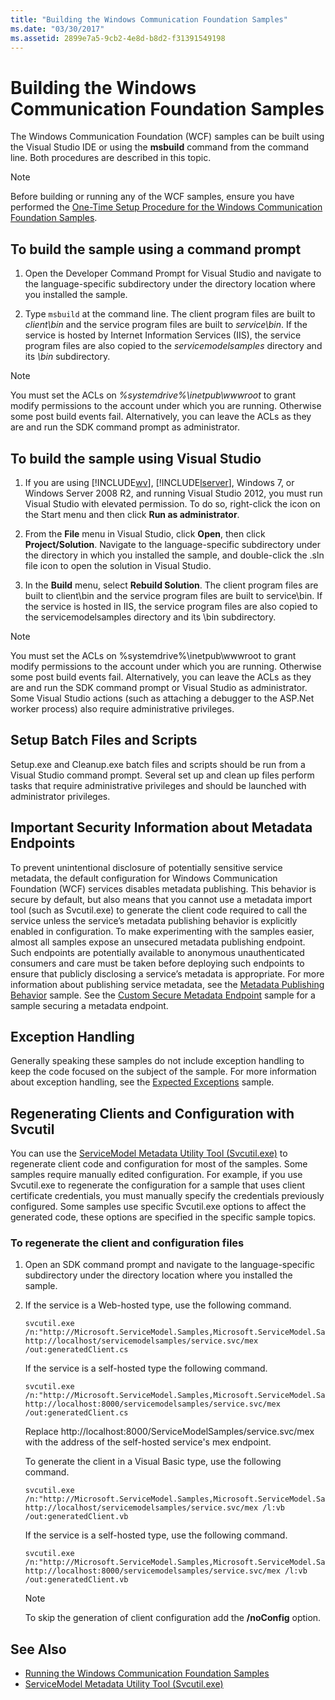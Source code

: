 ```yaml
---
title: "Building the Windows Communication Foundation Samples"
ms.date: "03/30/2017"
ms.assetid: 2899e7a5-9cb2-4e8d-b8d2-f31391549198
---
```

# Building the Windows Communication Foundation Samples

The Windows Communication Foundation (WCF) samples can be built using the Visual Studio IDE or using the **msbuild** command from the command line. Both procedures are described in this topic.

> [!NOTE]
> Before building or running any of the WCF samples, ensure you have performed the [One-Time Setup Procedure for the Windows Communication Foundation Samples](../../../../docs/framework/wcf/samples/one-time-setup-procedure-for-the-wcf-samples.md).

## To build the sample using a command prompt

1.  Open the Developer Command Prompt for Visual Studio and navigate to the language-specific subdirectory under the directory location where you installed the sample.

2.  Type `msbuild` at the command line. The client program files are built to *client\bin* and the service program files are built to *service\bin*. If the service is hosted by Internet Information Services (IIS), the service program files are also copied to the *servicemodelsamples* directory and its *\bin* subdirectory.

> [!NOTE]
> You must set the ACLs on *%systemdrive%\inetpub\wwwroot* to grant modify permissions to the account under which you are running. Otherwise some post build events fail. Alternatively, you can leave the ACLs as they are and run the SDK command prompt as administrator.

## To build the sample using Visual Studio

1.  If you are using [!INCLUDE[wv](../../../../includes/wv-md.md)], [!INCLUDE[lserver](../../../../includes/lserver-md.md)], Windows 7, or Windows Server 2008 R2, and running Visual Studio 2012, you must run Visual Studio with elevated permission. To do so, right-click the icon on the Start menu and then click **Run as administrator**.

2.  From the **File** menu in Visual Studio, click **Open**, then click **Project/Solution**. Navigate to the language-specific subdirectory under the directory in which you installed the sample, and double-click the .sln file icon to open the solution in Visual Studio.

3.  In the **Build** menu, select **Rebuild Solution**. The client program files are built to client\bin and the service program files are built to service\bin. If the service is hosted in IIS, the service program files are also copied to the servicemodelsamples directory and its \bin subdirectory.

> [!NOTE]
> You must set the ACLs on %systemdrive%\inetpub\wwwroot to grant modify permissions to the account under which you are running. Otherwise some post build events fail. Alternatively, you can leave the ACLs as they are and run the SDK command prompt or Visual Studio as administrator. Some Visual Studio actions (such as attaching a debugger to the ASP.Net worker process) also require administrative privileges.

## Setup Batch Files and Scripts
 Setup.exe and Cleanup.exe batch files and scripts should be run from a Visual Studio command prompt. Several set up and clean up files perform tasks that require administrative privileges and should be launched with administrator privileges.

## Important Security Information about Metadata Endpoints
 To prevent unintentional disclosure of potentially sensitive service metadata, the default configuration for Windows Communication Foundation (WCF) services disables metadata publishing. This behavior is secure by default, but also means that you cannot use a metadata import tool (such as Svcutil.exe) to generate the client code required to call the service unless the service’s metadata publishing behavior is explicitly enabled in configuration. To make experimenting with the samples easier, almost all samples expose an unsecured metadata publishing endpoint. Such endpoints are potentially available to anonymous unauthenticated consumers and care must be taken before deploying such endpoints to ensure that publicly disclosing a service’s metadata is appropriate. For more information about publishing service metadata, see the [Metadata Publishing Behavior](../../../../docs/framework/wcf/samples/metadata-publishing-behavior.md) sample. See the [Custom Secure Metadata Endpoint](../../../../docs/framework/wcf/samples/custom-secure-metadata-endpoint.md) sample for a sample securing a metadata endpoint.

## Exception Handling
 Generally speaking these samples do not include exception handling to keep the code focused on the subject of the sample. For more information about exception handling, see the [Expected Exceptions](../../../../docs/framework/wcf/samples/expected-exceptions.md) sample.

## Regenerating Clients and Configuration with Svcutil
 You can use the [ServiceModel Metadata Utility Tool (Svcutil.exe)](../../../../docs/framework/wcf/servicemodel-metadata-utility-tool-svcutil-exe.md) to regenerate client code and configuration for most of the samples. Some samples require manually edited configuration. For example, if you use Svcutil.exe to regenerate the configuration for a sample that uses client certificate credentials, you must manually specify the credentials previously configured. Some samples use specific Svcutil.exe options to affect the generated code, these options are specified in the specific sample topics.

### To regenerate the client and configuration files

1.  Open an SDK command prompt and navigate to the language-specific subdirectory under the directory location where you installed the sample.

2.  If the service is a Web-hosted type, use the following command.

    ```
    svcutil.exe /n:"http://Microsoft.ServiceModel.Samples,Microsoft.ServiceModel.Samples" http://localhost/servicemodelsamples/service.svc/mex /out:generatedClient.cs
    ```

     If the service is a self-hosted type the following command.

    ```
    svcutil.exe /n:"http://Microsoft.ServiceModel.Samples,Microsoft.ServiceModel.Samples" http://localhost:8000/servicemodelsamples/service.svc/mex /out:generatedClient.cs
    ```

     Replace http://localhost:8000/ServiceModelSamples/service.svc/mex with the address of the self-hosted service's mex endpoint.

     To generate the client in a Visual Basic type, use the following command.

    ```
    svcutil.exe /n:"http://Microsoft.ServiceModel.Samples,Microsoft.ServiceModel.Samples" http://localhost/servicemodelsamples/service.svc/mex /l:vb /out:generatedClient.vb
    ```

     If the service is a self-hosted type, use the following command.

    ```
    svcutil.exe /n:"http://Microsoft.ServiceModel.Samples,Microsoft.ServiceModel.Samples" http://localhost:8000/servicemodelsamples/service.svc/mex /l:vb /out:generatedClient.vb
    ```

    > [!NOTE]
    > To skip the generation of client configuration add the **/noConfig** option.

## See Also

- [Running the Windows Communication Foundation Samples](../../../../docs/framework/wcf/samples/running-the-samples.md)
- [ServiceModel Metadata Utility Tool (Svcutil.exe)](../../../../docs/framework/wcf/servicemodel-metadata-utility-tool-svcutil-exe.md)
